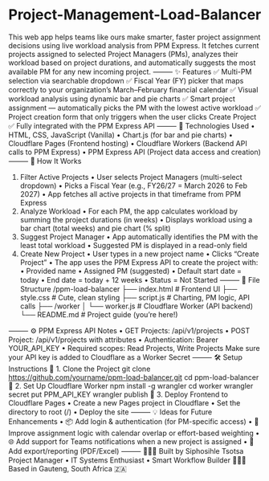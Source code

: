 # Project-Management-Load-Balancer
This web app helps teams like ours make smarter, faster project assignment decisions using live workload analysis from PPM Express.
It fetches current projects assigned to selected Project Managers (PMs), analyzes their workload based on project durations, and automatically suggests the most available PM for any new incoming project.
⸻
✨ Features
✅ Multi-PM selection via searchable dropdown
✅ Fiscal Year (FY) picker that maps correctly to your organization’s March–February financial calendar
✅ Visual workload analysis using dynamic bar and pie charts
✅ Smart project assignment — automatically picks the PM with the lowest active workload
✅ Project creation form that only triggers when the user clicks Create Project
✅ Fully integrated with the PPM Express API
⸻
🔧 Technologies Used
• HTML, CSS, JavaScript (Vanilla)
• Chart.js (for bar and pie charts)
• Cloudflare Pages (Frontend hosting)
• Cloudflare Workers (Backend API calls to PPM Express)
• PPM Express API (Project data access and creation)
⸻
🚀 How It Works
1. Filter Active Projects
• User selects Project Managers (multi-select dropdown)
• Picks a Fiscal Year (e.g., FY26/27 = March 2026 to Feb 2027)
• App fetches all active projects in that timeframe from PPM Express
2. Analyze Workload
• For each PM, the app calculates workload by summing the project durations (in weeks)
• Displays workload using a bar chart (total weeks) and pie chart (% split)
3. Suggest Project Manager
• App automatically identifies the PM with the least total workload
• Suggested PM is displayed in a read-only field
4. Create New Project
• User types in a new project name
• Clicks “Create Project”
• The app uses the PPM Express API to create the project with:
• Provided name
• Assigned PM (suggested)
• Default start date = today
• End date = today + 12 weeks
• Status = Not Started
⸻
📁 File Structure
/ppm-load-balancer
├── index.html         # Frontend UI
├── style.css          # Cute, clean styling
├── script.js          # Charting, PM logic, API calls
├── /worker
│   └── worker.js      # Cloudflare Worker (API backend)
└── README.md          # Project guide (you’re here!)

⸻
⚙️ PPM Express API Notes
• GET Projects: /api/v1/projects
• POST Project: /api/v1/projects with attributes
• Authentication: Bearer YOUR_API_KEY
• Required scopes: Read Projects, Write Projects
Make sure your API key is added to Cloudflare as a Worker Secret
⸻
🛠️ Setup Instructions
🔹 1. Clone the Project
git clone https://github.com/yourname/ppm-load-balancer.git
cd ppm-load-balancer
🔹 2. Set Up Cloudflare Worker
npm install -g wrangler
cd worker
wrangler secret put PPM_API_KEY
wrangler publish
🔹 3. Deploy Frontend to Cloudflare Pages
• Create a new Pages project in Cloudflare
• Set the directory to root (/)
• Deploy the site
⸻
💡 Ideas for Future Enhancements
• 📦 Add login & authentication (for PM-specific access)
• 🧠 Improve assignment logic with calendar overlap or effort-based weighting
• 🌐 Add support for Teams notifications when a new project is assigned
• 🧾 Add export/reporting (PDF/Excel)
⸻
👩🏽‍💼 Built by
Siphosihle Tsotsa
Project Manager • IT Systems Enthusiast • Smart Workflow Builder 💼🧠✨
Based in Gauteng, South Africa 🇿🇦
